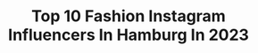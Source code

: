 ---
title: Top 10 Fashion Instagram Influencers In Hamburg In 2023
description: >-
  Find top fashion Instagram influencers in Hamburg in 2023. Most popular hashtags: #ootd #fashion #hamburg #fashionblogger.
platform: Instagram
hits: 437
text_top: Discover the best Instagram influencers on inBeat.
text_bottom: Our database holds 437 Instagram influencers like this in Hamburg, Germany for you to connect with.
profiles:
  - username: "sabrinaaga_"
    fullname: >-
      INSPO • FASHION • TRAVEL
    bio: >-
      ✉️ sabrinaga_@hotmail.com
    location: "Germany"
    followers: 97824
    engagement: 230
    commentsToLikes: 0.037720
    id: ck8t31an21iqz0j78micnzchi
    verified: false
    hashtags: "#wiesbaden, #portraitphotography, #fashionblogger, #scho"
  - username: "alina_well_"
    fullname: >-
      Alina • Well
    bio: >-
      Petite Model • Singer • Actress ♥️😈 Votet für Julia ! Klickt auf den link ! Let’s get her on the playboy cover !
    location: "Germany"
    followers: 82261
    engagement: 194
    commentsToLikes: 0.037691
    id: ck6u3sapqzlap0j71nvr0s6e9
    verified: false
    hashtags: "#selflove, #model, #love, #singersongwriter"
  - username: "kathrinboesch"
    fullname: >-
      𝓚𝓪𝓽𝓱𝓻𝓲𝓷 ~ 𝓑𝓸𝓮𝓼𝓬𝓱
    bio: >-
      •𝓅𝒶𝓁𝓂𝒶 𝒹ℯ 𝓂𝒶𝓁𝓁ℴ𝓇𝒸𝒶
    location: "Germany"
    followers: 118091
    engagement: 191
    commentsToLikes: 0.013377
    id: ck0u94yuw912x0i19e1tjqtu7
    verified: true
    hashtags: "#love, #mallorca, #happy, #travelling"
  - username: "kai_kristian32"
    fullname: >-
      K A I  K R I S T I A N®
    bio: >-
      m e n s w e a r • f a s h i o n • l i f e s t y l e 📍h a m b u r g || G E R 🏒 a t h l e t e || @crocodiles.hamburg 📧 kaikristian32@gmail.com
    location: "Germany"
    followers: 14918
    engagement: 247
    commentsToLikes: 0.026782
    id: ck8tawshwtebu0j78zy12cxau
    verified: true
    hashtags: "#welovehh, #wearehamburg, #ootd, #fashionblogger"
  - username: "maybe_monika.w"
    fullname: >-
      MoniKa
    bio: >-
      Fashion👗Mode 👜Nature🌳 176 cm/size 36👗 healthy lifestyle 🏃‍♀️🐕🍎 PL + DE🏡 It's NOT-DATING PROFILE!!!⚠ The pictures are my property, NO COPYING!
    location: "Germany"
    followers: 5702
    engagement: 602
    commentsToLikes: 0.128730
    id: ck8t5dmj19rtq0j78eye3bi8u
    verified: false
    hashtags: "#na, #januar2021, #ichbinich, #deutschemodeblogger"
  - username: "djmaaleek"
    fullname: >-
      DJ Maaleek
    bio: >-
      SPENDENAKTION FÜR FLUTOPFER:
    location: "Germany"
    followers: 6811
    engagement: 588
    commentsToLikes: 0.091961
    id: ck5hids3gczr80i119zzx4u4g
    verified: false
    hashtags: "#bw, #realtalk, #photography, #frankfurt"
  - username: "henochvonhamburg"
    fullname: >-
      Henoch Förster
    bio: >-
      🌍 Hamburg ⚽️ Founder of @bolzplatzkind & CEO of @retrostar.classic Was vorstellbar ist, ist auch machbar. Heart of a poor man, mind of a conqueror.
    location: "Germany"
    followers: 7362
    engagement: 537
    commentsToLikes: 0.059023
    id: ck0tthinh2qnq0i1935kgt5nh
    verified: false
    hashtags: "#dapper, #model, #models, #streetstyle"
  - username: "claudiaobert_luxusclever"
    fullname: >-
      Claudia Obert
    bio: >-
      Luxus Clever Fashion | Shop Hamburg & Berlin 🚩NEU ClaudiaObertFanshop Medien/TV-Anfragen diana.enders@kick-management.de
    location: "Germany"
    followers: 152315
    engagement: 254
    commentsToLikes: 0.015961
    id: ck5qbe54ml5nk0i1181ol8dli
    verified: true
    hashtags: "#hessischerrundfunk, #diestadtindergoetheschonsa, #champagnerm, #claudiao"
  - username: "michelle.chnel"
    fullname: >-
      M I C H E L L E 🤍 C H A N E L
    bio: >-
      📩 Michelle.Chanel.esen1006@gmail.com
    location: "Germany"
    followers: 56399
    engagement: 631
    commentsToLikes: 0.024343
    id: ckf5m71klsjyf0j23k6tqftzr
    verified: false
    hashtags: "#fff, #ootd, #outfitoftheday, #getintothisstyle"
  - username: "marcel83_"
    fullname: >-
      𝐌𝐀𝐑𝐂𝐄𝐋 𝐇𝐄𝐔𝐄𝐑
    bio: >-
      🧔🏻MISTER BREMEN 2020 👕Area Sales Manager @aigle 👖IHK Prüfer 📩marcelheuer83@googlemail.com 🤎🔒@tamarabarrenho
    location: "Germany"
    followers: 20514
    engagement: 453
    commentsToLikes: 0.042495
    id: ck5pvf9qbhlfh0i11no1wen1b
    verified: false
    hashtags: "#job, #me, #selfie, #style"
---